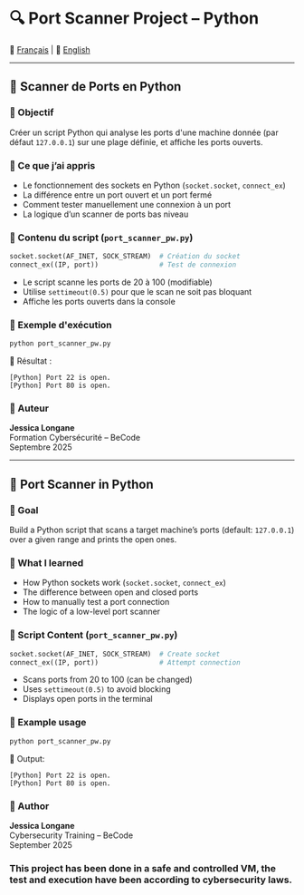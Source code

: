 # 🔍 Port Scanner Project – Python

📘 [Français](#-scanner-de-ports-en-python) | 📙 [English](#-port-scanner-in-python)

---

## 📘 Scanner de Ports en Python

### 🎯 Objectif

Créer un script Python qui analyse les ports d'une machine donnée (par défaut `127.0.0.1`) sur une plage définie, et affiche les ports ouverts.

### 🧠 Ce que j’ai appris

- Le fonctionnement des sockets en Python (`socket.socket`, `connect_ex`)
- La différence entre un port ouvert et un port fermé
- Comment tester manuellement une connexion à un port
- La logique d’un scanner de ports bas niveau

### 🧱 Contenu du script (`port_scanner_pw.py`)

```python
socket.socket(AF_INET, SOCK_STREAM)  # Création du socket
connect_ex((IP, port))               # Test de connexion
```

- Le script scanne les ports de 20 à 100 (modifiable)
- Utilise `settimeout(0.5)` pour que le scan ne soit pas bloquant
- Affiche les ports ouverts dans la console

### 🧪 Exemple d'exécution

```bash
python port_scanner_pw.py
```

🔎 Résultat :
```
[Python] Port 22 is open.
[Python] Port 80 is open.
```

### 📌 Auteur

**Jessica Longane**  
Formation Cybersécurité – BeCode  
Septembre 2025

---

## 📙 Port Scanner in Python

### 🎯 Goal

Build a Python script that scans a target machine’s ports (default: `127.0.0.1`) over a given range and prints the open ones.

### 🧠 What I learned

- How Python sockets work (`socket.socket`, `connect_ex`)
- The difference between open and closed ports
- How to manually test a port connection
- The logic of a low-level port scanner

### 🧱 Script Content (`port_scanner_pw.py`)

```python
socket.socket(AF_INET, SOCK_STREAM)  # Create socket
connect_ex((IP, port))               # Attempt connection
```

- Scans ports from 20 to 100 (can be changed)
- Uses `settimeout(0.5)` to avoid blocking
- Displays open ports in the terminal

### 🧪 Example usage

```bash
python port_scanner_pw.py
```

🔎 Output:
```
[Python] Port 22 is open.
[Python] Port 80 is open.
```

### 📌 Author

**Jessica Longane**  
Cybersecurity Training – BeCode  
September 2025

### This project has been done in a safe and controlled VM, the test and execution have been according to cybersecurity laws.
